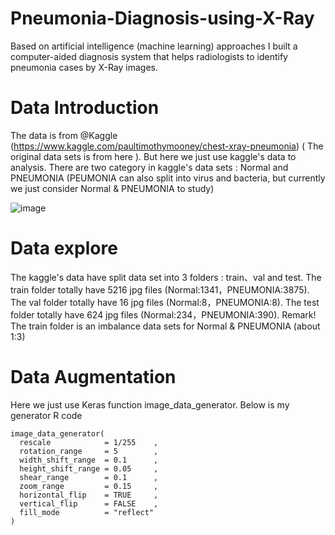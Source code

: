 # Pneumonia-Diagnosis-using-X-Ray
Based on artificial intelligence (machine learning) approaches I built a computer-aided diagnosis system that helps radiologists to identify pneumonia cases by X-Ray images.
# Data Introduction
  The data is from @Kaggle (https://www.kaggle.com/paultimothymooney/chest-xray-pneumonia) ( The original data sets is from here ). But here we just use kaggle's data to analysis.
  There are two category in kaggle's data sets : Normal and PNEUMONIA (PEUMONIA can also split into virus and bacteria, but currently we just consider Normal & PNEUMONIA to study)
  
  ![image](https://user-images.githubusercontent.com/81783919/113368830-552fa600-9368-11eb-8cda-e89e542c557c.png)
# Data explore
The kaggle's data have split data set into 3 folders : train、val and test.
The train folder totally have 5216 jpg files (Normal:1341，PNEUMONIA:3875).
The val folder totally have 16 jpg files (Normal:8，PNEUMONIA:8).
The test folder totally have 624 jpg files (Normal:234，PNEUMONIA:390).
Remark! The train folder is an imbalance data sets for Normal & PNEUMONIA (about 1:3)

# Data Augmentation
 Here we just use Keras function image_data_generator. Below is my generator R code
```
image_data_generator(
  rescale            = 1/255    ,
  rotation_range     = 5        ,
  width_shift_range  = 0.1      ,
  height_shift_range = 0.05     ,
  shear_range        = 0.1      ,
  zoom_range         = 0.15     ,
  horizontal_flip    = TRUE     ,
  vertical_flip      = FALSE    ,
  fill_mode          = "reflect"
)
```

